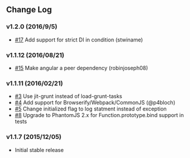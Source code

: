 ## Change Log

### v1.2.0 (2016/9/5)
- [#17](https://github.com/aleross/angular-segment-analytics/pull/17) Add support for strict DI in condition (stwiname)

### v1.1.12 (2016/08/21)
- [#15](https://github.com/aleross/angular-segment-analytics/pull/15) Make angular a peer dependency (robinjoseph08)

### v1.1.11 (2016/02/21)
- [#3](https://github.com/aleross/angular-segment-analytics/issues/3) Use jit-grunt instead of load-grunt-tasks
- [#4](https://github.com/aleross/angular-segment-analytics/issues/4) Add support for Browserify/Webpack/CommonJS (@p4bloch)
- [#5](https://github.com/aleross/angular-segment-analytics/issues/5) Change initialized flag to log statment instead of exception
- [#8](https://github.com/aleross/angular-segment-analytics/pull/8) Upgrade to PhantomJS 2.x for Function.prototype.bind support in tests

### v1.1.7 (2015/12/05)
- Initial stable release
